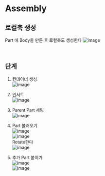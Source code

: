 Assembly
==========

로컬축 생성
--------------
Part 에 Body을 만든 후 로컬축도 생성한다 
![image](https://user-images.githubusercontent.com/30430227/131959924-a75168bf-22a5-4491-997b-4053f4f446cc.png)  

<br>

단계
------
1.  컨테이너 생성  
![image](https://user-images.githubusercontent.com/30430227/131964303-c8a27831-b7f7-475f-812e-8c8f9f3f37c3.png)  

2. 인서트  
![image](https://user-images.githubusercontent.com/30430227/131964359-7dfca9f7-626e-454d-9ceb-f258399be424.png)  

3. Parent Part 세팅  
![image](https://user-images.githubusercontent.com/30430227/131966802-8905b5f9-c94d-4448-adaf-05eca6199201.png)    

4. Part 불러오기  
![image](https://user-images.githubusercontent.com/30430227/131966929-a91aa23c-6a92-4da5-a0a1-f0960fc95542.png)  
![image](https://user-images.githubusercontent.com/30430227/131966946-05afbdec-ec76-488c-8bb8-a78756e10ede.png)  
Rotate한다  
![image](https://user-images.githubusercontent.com/30430227/131967025-9709f427-b5fa-4abf-a5ad-e5893a39d3c1.png)

5. 추가 Part 붙이기  
![image](https://user-images.githubusercontent.com/30430227/131967309-68a45981-1cf5-4463-a9e4-cd501d0bc1c3.png)  
![image](https://user-images.githubusercontent.com/30430227/131967340-3d3b56a2-534f-4fe4-ac7c-df17dcf53644.png)  

